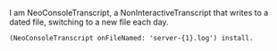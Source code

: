 I am NeoConsoleTranscript, a NonInteractiveTranscript that writes to a dated file, switching to a new file each day.

	(NeoConsoleTranscript onFileNamed: 'server-{1}.log') install.
